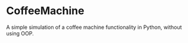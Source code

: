 # CoffeeMachine
A simple simulation of a coffee machine functionality in Python, without using OOP.
